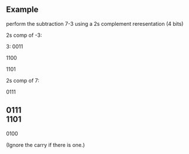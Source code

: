 ## Example
perform the subtraction 7-3 using a 2s complement reresentation (4 bits)

2s comp of -3:

3: 0011

1100

1101

2s comp of 7:

0111

0111  
1101  
----  
0100  

(Ignore the carry if there is one.)  


